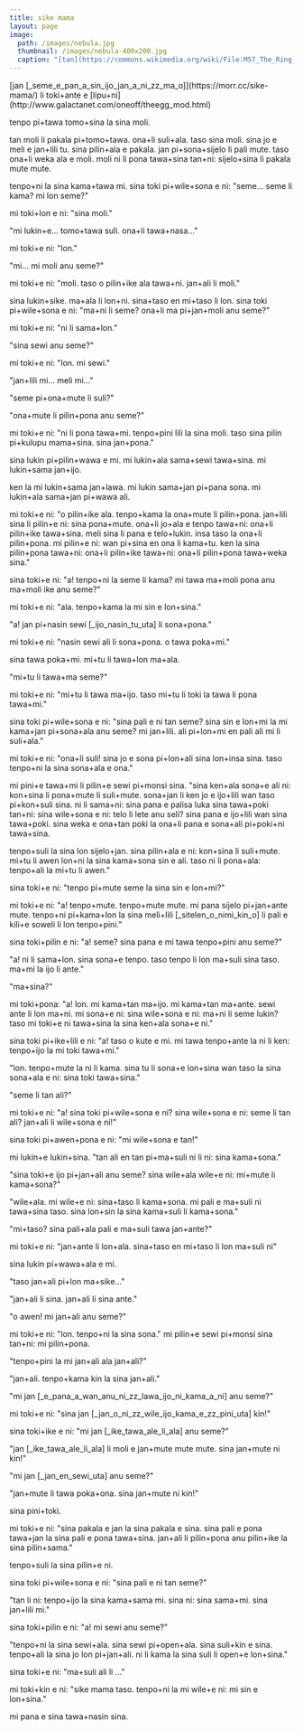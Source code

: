```yaml
---
title: sike mama
layout: page
image:
  path: /images/nebula.jpg
  thumbnail: /images/nebula-400x200.jpg
  caption: "[tan](https://commons.wikimedia.org/wiki/File:M57_The_Ring_Nebula.JPG)"
---
```


<p class="author" markdown="1">
[jan [_seme_e_pan_a_sin_ijo_jan_a_ni_zz_ma_o]](https://morr.cc/sike-mama/) li toki+ante e [lipu+ni](http://www.galactanet.com/oneoff/theegg_mod.html)
</p>

tenpo pi+tawa tomo+sina la
sina moli.

tan moli li pakala pi+tomo+tawa.
ona+li suli+ala.
taso sina moli.
sina jo e meli e jan+lili tu.
sina pilin+ala e pakala.
jan pi+sona+sijelo li pali mute.
taso ona+li weka ala e moli.
moli ni li pona tawa+sina tan+ni:
sijelo+sina li pakala mute mute.

tenpo+ni la sina kama+tawa mi. sina toki pi+wile+sona e ni:
<span class="right" markdown="1">"seme... seme li kama? mi lon seme?"</span>

mi toki+lon e ni: "sina moli."

<p class="right" markdown="1">"mi lukin+e... tomo+tawa suli.
ona+li tawa+nasa..."</p>

mi toki+e ni: "lon."

<p class="right" markdown="1">"mi... mi moli anu seme?"</p>

mi toki+e ni: "moli. taso o pilin+ike ala tawa+ni.
jan+ali li moli."

sina lukin+sike.
ma+ala li lon+ni.
sina+taso en mi+taso li lon.
sina toki pi+wile+sona e ni:
<span class="right" markdown="1">"ma+ni li seme?
ona+li ma pi+jan+moli anu seme?"</span>

mi toki+e ni: "ni li sama+lon."

<p class="right" markdown="1">"sina sewi anu seme?"</p>

mi toki+e ni: "lon. mi sewi."

<p class="right" markdown="1">"jan+lili mi... meli mi..."</p>

"seme pi+ona+mute li suli?"

<p class="right" markdown="1">"ona+mute li pilin+pona anu seme?"</p>

mi toki+e ni: "ni li pona tawa+mi.
tenpo+pini lili la sina moli.
taso sina pilin pi+kulupu mama+sina.
sina jan+pona."

sina lukin pi+pilin+wawa e mi.
mi lukin+ala sama+sewi tawa+sina.
mi lukin+sama jan+ijo.

ken la mi lukin+sama jan+lawa.
mi lukin sama+jan pi+pana sona.
mi lukin+ala sama+jan pi+wawa ali.

mi toki+e ni: "o pilin+ike ala.
tenpo+kama la ona+mute li pilin+pona.
jan+lili sina li pilin+e ni:
sina pona+mute.
ona+li jo+ala e tenpo tawa+ni:
ona+li pilin+ike tawa+sina.
meli sina li pana e telo+lukin.
insa taso la ona+li pilin+pona.
mi pilin+e ni:
wan pi+sina en ona li kama+tu.
ken la sina pilin+pona tawa+ni:
ona+li pilin+ike tawa+ni:
ona+li pilin+pona tawa+weka sina."

sina toki+e ni:
<span class="right" markdown="1">"a!
tenpo+ni la seme li kama?
mi tawa ma+moli pona anu ma+moli ike anu seme?"</span>

mi toki+e ni: "ala.
tenpo+kama la mi sin e lon+sina."

<p class="right" markdown="1">"a!
jan pi+nasin sewi [_ijo_nasin_tu_uta] li sona+pona."</p>

mi toki+e ni: "nasin sewi ali li sona+pona.
o tawa poka+mi."

sina tawa poka+mi.
mi+tu li tawa+lon ma+ala.

<p class="right" markdown="1">"mi+tu li tawa+ma seme?"</p>

mi toki+e ni: "mi+tu li tawa ma+ijo.
taso mi+tu li toki la tawa li pona tawa+mi."

sina toki pi+wile+sona e ni:
<span class="right" markdown="1">"sina pali e ni tan seme?
sina sin e lon+mi la
mi kama+jan pi+sona+ala anu seme?
mi jan+lili.
ali pi+lon+mi en pali ali mi
li suli+ala."</span>

mi toki+e ni: "ona+li suli!
sina jo e sona
pi+lon+ali sina lon+insa sina.
taso tenpo+ni la sina sona+ala e ona."

mi pini+e tawa+mi li pilin+e sewi pi+monsi sina.
"sina ken+ala sona+e ali ni:
kon+sina li pona+mute li suli+mute.
sona+jan li ken jo e ijo+lili wan taso
pi+kon+suli sina.
ni li sama+ni: sina pana e palisa luka sina tawa+poki tan+ni:
sina wile+sona e ni: telo li lete anu seli?
sina pana e ijo+lili wan sina tawa+poki.
sina weka e ona+tan poki la
ona+li pana e sona+ali pi+poki+ni tawa+sina.

tenpo+suli la sina lon sijelo+jan.
sina pilin+ala e ni:
kon+sina li suli+mute.
mi+tu li awen lon+ni la
sina kama+sona sin e ali.
taso ni li pona+ala:
tenpo+ali la mi+tu li awen."

sina toki+e ni:
<span class="right" markdown="1">"tenpo pi+mute seme la sina sin e lon+mi?"</span>

mi toki+e ni: "a! tenpo+mute. tenpo+mute mute.
mi pana sijelo pi+jan+ante mute.
tenpo+ni pi+kama+lon la
sina meli+lili [_sitelen_o_nimi_kin_o] li pali e kili+e soweli
li lon tenpo+pini."

sina toki+pilin e ni:
<span class="right" markdown="1">"a! seme?
sina pana e mi tawa tenpo+pini anu seme?"</span>

"a! ni li sama+lon.
sina sona+e tenpo.
taso tenpo li lon ma+suli sina taso.
ma+mi la ijo li ante."

<p class="right" markdown="1">"ma+sina?"</p>

mi toki+pona: "a! lon.
mi kama+tan ma+ijo.
mi kama+tan ma+ante.
sewi ante li lon ma+ni.
mi sona+e ni: sina wile+sona e ni:
ma+ni li seme lukin?
taso mi toki+e ni tawa+sina la sina ken+ala sona+e ni."

sina toki pi+ike+lili e ni:
<span class="right" markdown="1">"a!
taso o kute e mi.
mi tawa tenpo+ante la
ni li ken: tenpo+ijo la mi toki tawa+mi."</span>

"lon. tenpo+mute la ni li kama.
sina tu li sona+e lon+sina wan taso la
sina sona+ala e ni: sina toki tawa+sina."

<p class="right" markdown="1">"seme li tan ali?"</p>

mi toki+e ni: "a! sina toki pi+wile+sona e ni?
sina wile+sona e ni: seme li tan ali?
jan+ali li wile+sona e ni!"

sina toki pi+awen+pona e ni:
<span class="right" markdown="1">"mi wile+sona e tan!"</span>

mi lukin+e lukin+sina.
"tan ali
en tan pi+ma+suli ni
li ni: sina kama+sona."

<p class="right" markdown="1">"sina toki+e ijo pi+jan+ali anu seme?
sina wile+ala wile+e ni: mi+mute li kama+sona?"</p>

"wile+ala. mi wile+e ni: sina+taso li kama+sona.
mi pali e ma+suli ni tawa+sina taso.
sina lon+sin la sina kama+suli
li kama+sona."

<p class="right" markdown="1">"mi+taso? sina pali+ala pali e ma+suli tawa jan+ante?"</p>

mi toki+e ni: "jan+ante li lon+ala.
sina+taso en mi+taso li lon ma+suli ni"

sina lukin pi+wawa+ala e mi.

<p class="right" markdown="1">"taso jan+ali pi+lon ma+sike..."</p>

"jan+ali li sina. jan+ali li sina ante."

<p class="right" markdown="1">"o awen! mi jan+ali anu seme?"</p>

mi toki+e ni: "lon. tenpo+ni la sina sona."
mi pilin+e sewi pi+monsi sina tan+ni: mi pilin+pona.

<p class="right" markdown="1">"tenpo+pini la mi jan+ali ala jan+ali?"</p>

"jan+ali. tenpo+kama kin la sina jan+ali."

<p class="right" markdown="1">"mi jan [_e_pana_a_wan_anu_ni_zz_lawa_ijo_ni_kama_a_ni] anu seme?"</p>

mi toki+e ni: "sina jan [_jan_o_ni_zz_wile_ijo_kama_e_zz_pini_uta] kin!"

sina toki+ike e ni:
<span class="right" markdown="1">"mi jan [_ike_tawa_ale_li_ala] anu seme?"</span>

"jan [_ike_tawa_ale_li_ala] li moli e jan+mute mute mute. sina jan+mute ni kin!"

<p class="right" markdown="1">"mi jan [_jan_en_sewi_uta] anu seme?"</p>

"jan+mute li tawa poka+ona. sina jan+mute ni kin!"

sina pini+toki.

mi toki+e ni: "sina pakala e jan la
sina pakala e sina.
sina pali e pona tawa+jan la
sina pali e pona tawa+sina.
jan+ali li pilin+pona anu pilin+ike la
sina pilin+sama."

tenpo+suli la sina pilin+e ni.

sina toki pi+wile+sona e ni:
<span class="right" markdown="1">"sina pali e ni tan seme?"</span>

"tan li ni: tenpo+ijo la sina kama+sama mi.
sina ni:
sina sama+mi.
sina jan+lili mi."

sina toki+pilin e ni:
<span class="right" markdown="1">"a!
mi sewi anu seme?"</span>

"tenpo+ni la sina sewi+ala.
sina sewi pi+open+ala.
sina suli+kin e sina.
tenpo+ali la sina jo lon pi+jan+ali.
ni li kama la sina suli li open+e lon+sina."

sina toki+e ni:
<span class="right" markdown="1">"ma+suli ali li ..."</span>

mi toki+kin e ni: "sike mama taso.
tenpo+ni la mi wile+e ni: mi sin e lon+sina."

mi pana e sina tawa+nasin sina.
